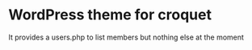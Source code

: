 # WordPress theme for croquet

It provides a users.php to list members but nothing else at the moment
